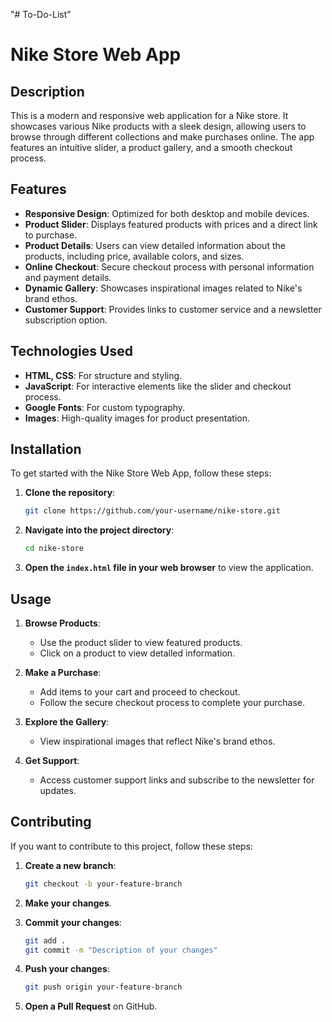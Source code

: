 "# To-Do-List" 
# Nike Store Web App

## Description

This is a modern and responsive web application for a Nike store. It showcases various Nike products with a sleek design, allowing users to browse through different collections and make purchases online. The app features an intuitive slider, a product gallery, and a smooth checkout process.

## Features

- **Responsive Design**: Optimized for both desktop and mobile devices.
- **Product Slider**: Displays featured products with prices and a direct link to purchase.
- **Product Details**: Users can view detailed information about the products, including price, available colors, and sizes.
- **Online Checkout**: Secure checkout process with personal information and payment details.
- **Dynamic Gallery**: Showcases inspirational images related to Nike's brand ethos.
- **Customer Support**: Provides links to customer service and a newsletter subscription option.

## Technologies Used

- **HTML, CSS**: For structure and styling.
- **JavaScript**: For interactive elements like the slider and checkout process.
- **Google Fonts**: For custom typography.
- **Images**: High-quality images for product presentation.

## Installation

To get started with the Nike Store Web App, follow these steps:

1. **Clone the repository**:
    ```bash
    git clone https://github.com/your-username/nike-store.git
    ```

2. **Navigate into the project directory**:
    ```bash
    cd nike-store
    ```

3. **Open the `index.html` file in your web browser** to view the application.

## Usage

1. **Browse Products**:
    - Use the product slider to view featured products.
    - Click on a product to view detailed information.

2. **Make a Purchase**:
    - Add items to your cart and proceed to checkout.
    - Follow the secure checkout process to complete your purchase.

3. **Explore the Gallery**:
    - View inspirational images that reflect Nike's brand ethos.

4. **Get Support**:
    - Access customer support links and subscribe to the newsletter for updates.

## Contributing

If you want to contribute to this project, follow these steps:

1. **Create a new branch**:
    ```bash
    git checkout -b your-feature-branch
    ```

2. **Make your changes**.

3. **Commit your changes**:
    ```bash
    git add .
    git commit -m "Description of your changes"
    ```

4. **Push your changes**:
    ```bash
    git push origin your-feature-branch
    ```

5. **Open a Pull Request** on GitHub.
